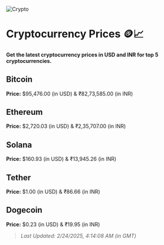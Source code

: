 
![Crypto](https://www.techguide.com.au/wp-content/uploads/2020/11/crypto3.jpeg)

# Cryptocurrency Prices 🪙📈

#### Get the latest cryptocurrency prices in USD and INR for top 5 cryptocurrencies.

## Bitcoin

**Price:** $95,476.00 (in USD) & ₹82,73,585.00 (in INR)

## Ethereum

**Price:** $2,720.03 (in USD) & ₹2,35,707.00 (in INR)

## Solana

**Price:** $160.93 (in USD) & ₹13,945.26 (in INR)

## Tether

**Price:** $1.00 (in USD) & ₹86.66 (in INR)

## Dogecoin

**Price:** $0.23 (in USD) & ₹19.95 (in INR)

> _Last Updated: 2/24/2025, 4:14:08 AM (in GMT)_
